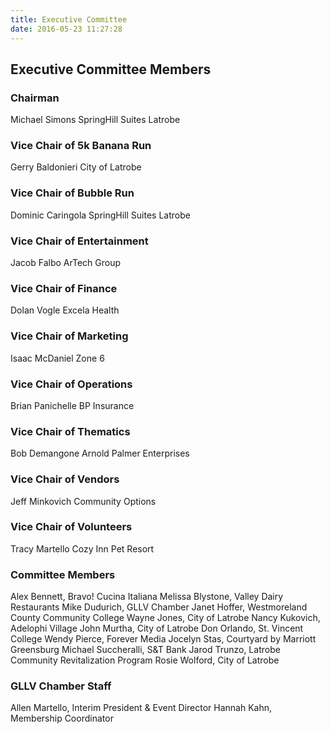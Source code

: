 ```yaml
---
title: Executive Committee
date: 2016-05-23 11:27:28
---
```


## Executive Committee Members

### Chairman
Michael Simons
SpringHill Suites Latrobe

### Vice Chair of 5k Banana Run
Gerry Baldonieri
City of Latrobe

### Vice Chair of Bubble Run
Dominic Caringola
SpringHill Suites Latrobe

### Vice Chair of Entertainment
Jacob Falbo
ArTech Group

### Vice Chair of Finance
Dolan Vogle
Excela Health

### Vice Chair of Marketing
Isaac McDaniel
Zone 6

### Vice Chair of Operations
Brian Panichelle
BP Insurance

### Vice Chair of Thematics
Bob Demangone
Arnold Palmer Enterprises

### Vice Chair of Vendors
Jeff Minkovich
Community Options

### Vice Chair of Volunteers
Tracy Martello
Cozy Inn Pet Resort

### Committee Members
Alex Bennett, Bravo! Cucina Italiana
Melissa Blystone, Valley Dairy Restaurants
Mike Dudurich, GLLV Chamber
Janet Hoffer, Westmoreland County Community College
Wayne Jones, City of Latrobe
Nancy Kukovich, Adelophi Village
John Murtha, City of Latrobe
Don Orlando, St. Vincent College
Wendy Pierce, Forever Media
Jocelyn Stas, Courtyard by Marriott Greensburg
Michael Succheralli, S&T Bank
Jarod Trunzo, Latrobe Community Revitalization Program
Rosie Wolford, City of Latrobe

### GLLV Chamber Staff
Allen Martello, Interim President & Event Director
Hannah Kahn, Membership Coordinator
